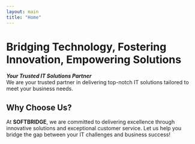```yaml
---
layout: main
title: "Home"
---
```

# Bridging Technology, Fostering Innovation, Empowering Solutions
***Your Trusted IT Solutions Partner***  
We are your trusted partner in delivering top-notch IT solutions tailored to meet your business needs.    
  
  
## Why Choose Us?  
At **SOFTBRIDGE**, we are committed to delivering excellence through innovative solutions and exceptional customer service. Let us help you bridge the gap between your IT challenges and business success!
